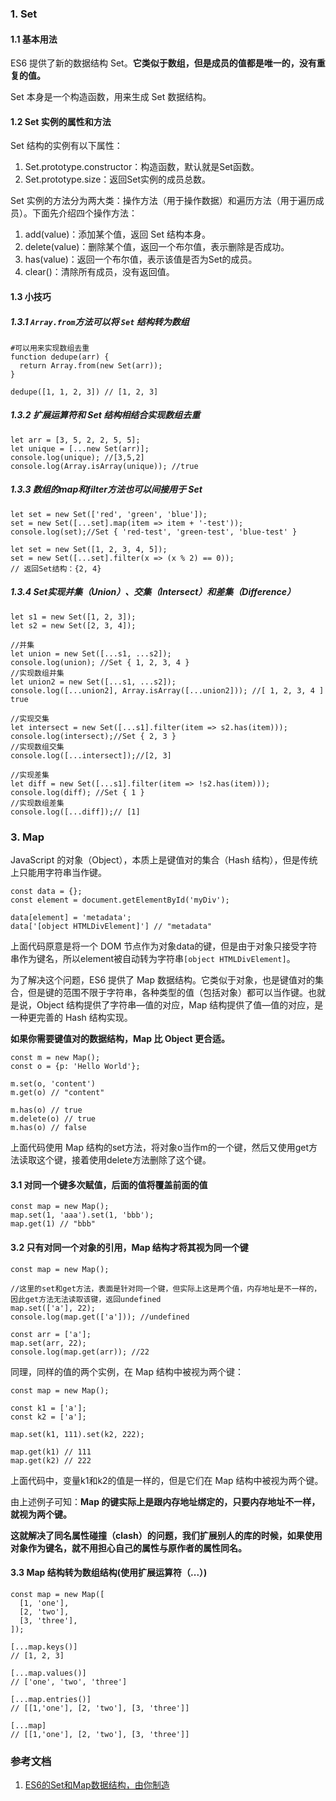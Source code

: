 ### 1. Set
#### 1.1 基本用法
ES6 提供了新的数据结构 Set。**它类似于数组，但是成员的值都是唯一的，没有重复的值。**

Set 本身是一个构造函数，用来生成 Set 数据结构。

#### 1.2 Set 实例的属性和方法
Set 结构的实例有以下属性：

1. Set.prototype.constructor：构造函数，默认就是Set函数。
2. Set.prototype.size：返回Set实例的成员总数。

Set 实例的方法分为两大类：操作方法（用于操作数据）和遍历方法（用于遍历成员）。下面先介绍四个操作方法：

1. add(value)：添加某个值，返回 Set 结构本身。
2. delete(value)：删除某个值，返回一个布尔值，表示删除是否成功。
3. has(value)：返回一个布尔值，表示该值是否为Set的成员。
4. clear()：清除所有成员，没有返回值。

#### 1.3 小技巧
##### 1.3.1 `Array.from`方法可以将 `Set` 结构转为数组
```
#可以用来实现数组去重
function dedupe(arr) {
  return Array.from(new Set(arr));
}

dedupe([1, 1, 2, 3]) // [1, 2, 3]
```
##### 1.3.2 扩展运算符和 Set 结构相结合实现数组去重
```
let arr = [3, 5, 2, 2, 5, 5];
let unique = [...new Set(arr)];
console.log(unique); //[3,5,2]
console.log(Array.isArray(unique)); //true
```
##### 1.3.3 数组的map和filter方法也可以间接用于 Set 

```
let set = new Set(['red', 'green', 'blue']);
set = new Set([...set].map(item => item + '-test'));
console.log(set);//Set { 'red-test', 'green-test', 'blue-test' }

let set = new Set([1, 2, 3, 4, 5]);
set = new Set([...set].filter(x => (x % 2) == 0));
// 返回Set结构：{2, 4}
```
##### 1.3.4 Set实现并集（Union）、交集（Intersect）和差集（Difference）
```
let s1 = new Set([1, 2, 3]);
let s2 = new Set([2, 3, 4]);

//并集
let union = new Set([...s1, ...s2]);
console.log(union); //Set { 1, 2, 3, 4 }
//实现数组并集
let union2 = new Set([...s1, ...s2]);
console.log([...union2], Array.isArray([...union2])); //[ 1, 2, 3, 4 ] true

//实现交集
let intersect = new Set([...s1].filter(item => s2.has(item)));
console.log(intersect);//Set { 2, 3 }
//实现数组交集
console.log([...intersect]);//[2, 3]

//实现差集
let diff = new Set([...s1].filter(item => !s2.has(item)));
console.log(diff); //Set { 1 }
//实现数组差集
console.log([...diff]);// [1]
```

### 3. Map
JavaScript 的对象（Object），本质上是键值对的集合（Hash 结构），但是传统上只能用字符串当作键。

```
const data = {};
const element = document.getElementById('myDiv');

data[element] = 'metadata';
data['[object HTMLDivElement]'] // "metadata"
```
上面代码原意是将一个 DOM 节点作为对象data的键，但是由于对象只接受字符串作为键名，所以element被自动转为字符串`[object HTMLDivElement]`。

为了解决这个问题，ES6 提供了 Map 数据结构。它类似于对象，也是键值对的集合，但是键的范围不限于字符串，各种类型的值（包括对象）都可以当作键。也就是说，Object 结构提供了字符串—值的对应，Map 结构提供了值—值的对应，是一种更完善的 Hash 结构实现。

**如果你需要键值对的数据结构，Map 比 Object 更合适。**

```
const m = new Map();
const o = {p: 'Hello World'};

m.set(o, 'content')
m.get(o) // "content"

m.has(o) // true
m.delete(o) // true
m.has(o) // false
```
上面代码使用 Map 结构的set方法，将对象o当作m的一个键，然后又使用get方法读取这个键，接着使用delete方法删除了这个键。
#### 3.1 对同一个键多次赋值，后面的值将覆盖前面的值
```
const map = new Map();
map.set(1, 'aaa').set(1, 'bbb');
map.get(1) // "bbb"
```
#### 3.2 只有对同一个对象的引用，Map 结构才将其视为同一个键
```
const map = new Map();

//这里的set和get方法，表面是针对同一个键，但实际上这是两个值，内存地址是不一样的，因此get方法无法读取该键，返回undefined
map.set(['a'], 22);
console.log(map.get(['a'])); //undefined

const arr = ['a'];
map.set(arr, 22);
console.log(map.get(arr)); //22
```
同理，同样的值的两个实例，在 Map 结构中被视为两个键：

```
const map = new Map();

const k1 = ['a'];
const k2 = ['a'];

map.set(k1, 111).set(k2, 222);

map.get(k1) // 111
map.get(k2) // 222
```
上面代码中，变量k1和k2的值是一样的，但是它们在 Map 结构中被视为两个键。

由上述例子可知：**Map 的键实际上是跟内存地址绑定的，只要内存地址不一样，就视为两个键。**

**这就解决了同名属性碰撞（clash）的问题，我们扩展别人的库的时候，如果使用对象作为键名，就不用担心自己的属性与原作者的属性同名。**
#### 3.3 Map 结构转为数组结构(使用扩展运算符（...）)
```
const map = new Map([
  [1, 'one'],
  [2, 'two'],
  [3, 'three'],
]);

[...map.keys()]
// [1, 2, 3]

[...map.values()]
// ['one', 'two', 'three']

[...map.entries()]
// [[1,'one'], [2, 'two'], [3, 'three']]

[...map]
// [[1,'one'], [2, 'two'], [3, 'three']]
```

### 参考文档
1. [ES6的Set和Map数据结构，由你制造](https://juejin.im/post/5acc57eff265da237f1e9f7c)